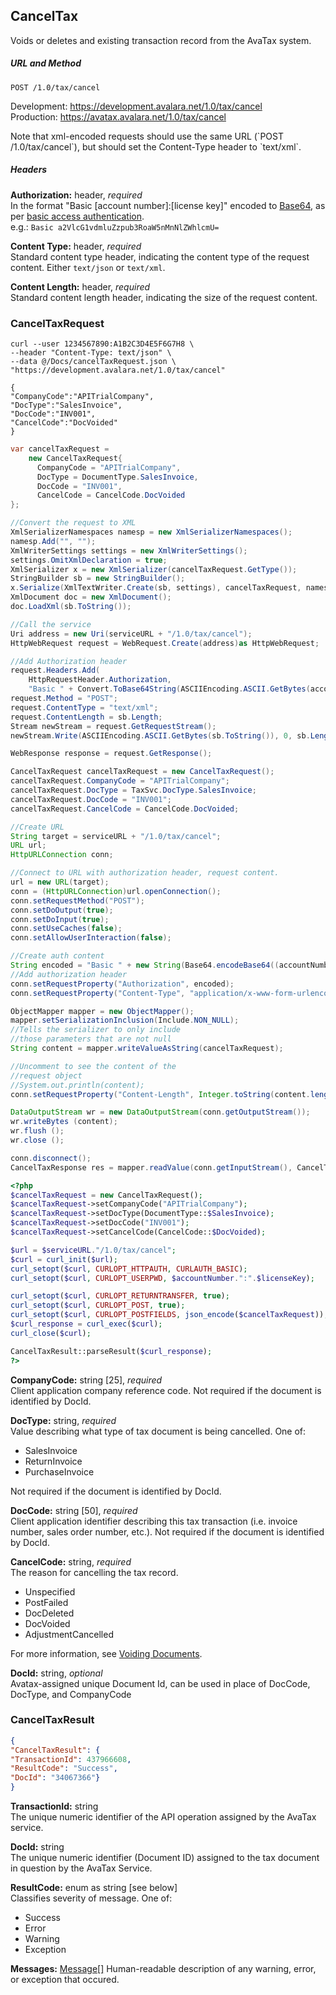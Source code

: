 ## CancelTax

Voids or deletes and existing transaction record from the AvaTax system.

##### URL and Method

`POST /1.0/tax/cancel`

Development: https://development.avalara.net/1.0/tax/cancel  
Production:	https://avatax.avalara.net/1.0/tax/cancel
    
<aside class='notice'>
    Note that xml-encoded requests should use the same URL (`POST /1.0/tax/cancel`), but should set the Content-Type header to `text/xml`.
</aside>

##### Headers

**Authorization:** header, *required*  
In the format "Basic [account number]:[license key]" encoded to <a href="http://en.wikipedia.org/wiki/Base64" target="_parent">Base64</a>, as per <a href="http://en.wikipedia.org/wiki/Basic_access_authentication" target="_parent">basic access authentication</a>.  
e.g.: `Basic a2VlcG1vdmluZzpub3RoaW5nMnNlZWhlcmU=`

**Content Type:** header, *required*  
Standard content type header, indicating the content type of the request content. Either `text/json` or `text/xml`.

**Content Length:** header, *required*  
Standard content length header, indicating the size of the request content.

### CancelTaxRequest

```shell
curl --user 1234567890:A1B2C3D4E5F6G7H8 \
--header "Content-Type: text/json" \
--data @/Docs/cancelTaxRequest.json \
"https://development.avalara.net/1.0/tax/cancel"

{
"CompanyCode":"APITrialCompany",
"DocType":"SalesInvoice",
"DocCode":"INV001",
"CancelCode":"DocVoided"
}
```

```csharp
var cancelTaxRequest = 
	new CancelTaxRequest{
	  CompanyCode = "APITrialCompany",
	  DocType = DocumentType.SalesInvoice,
	  DocCode = "INV001",
	  CancelCode = CancelCode.DocVoided
};

//Convert the request to XML
XmlSerializerNamespaces namesp = new XmlSerializerNamespaces();
namesp.Add("", ""); 
XmlWriterSettings settings = new XmlWriterSettings();
settings.OmitXmlDeclaration = true;
XmlSerializer x = new XmlSerializer(cancelTaxRequest.GetType());
StringBuilder sb = new StringBuilder();
x.Serialize(XmlTextWriter.Create(sb, settings), cancelTaxRequest, namesp);
XmlDocument doc = new XmlDocument();
doc.LoadXml(sb.ToString());

//Call the service
Uri address = new Uri(serviceURL + "/1.0/tax/cancel");
HttpWebRequest request = WebRequest.Create(address)as HttpWebRequest;

//Add Authorization header
request.Headers.Add(
	HttpRequestHeader.Authorization, 
	"Basic " + Convert.ToBase64String(ASCIIEncoding.ASCII.GetBytes(accountNumber + ":" + licenseKey)));
request.Method = "POST";
request.ContentType = "text/xml";
request.ContentLength = sb.Length;
Stream newStream = request.GetRequestStream();
newStream.Write(ASCIIEncoding.ASCII.GetBytes(sb.ToString()), 0, sb.Length);

WebResponse response = request.GetResponse();
```

```java
CancelTaxRequest cancelTaxRequest = new CancelTaxRequest();
cancelTaxRequest.CompanyCode = "APITrialCompany";
cancelTaxRequest.DocType = TaxSvc.DocType.SalesInvoice;
cancelTaxRequest.DocCode = "INV001";
cancelTaxRequest.CancelCode = CancelCode.DocVoided;

//Create URL
String target = serviceURL + "/1.0/tax/cancel";
URL url;
HttpURLConnection conn;

//Connect to URL with authorization header, request content.
url = new URL(target);
conn = (HttpURLConnection)url.openConnection();
conn.setRequestMethod("POST");
conn.setDoOutput(true);
conn.setDoInput(true);
conn.setUseCaches(false);
conn.setAllowUserInteraction(false);

//Create auth content
String encoded = "Basic " + new String(Base64.encodeBase64((accountNumber + ":" + licenseKey).getBytes()));
//Add authorization header
conn.setRequestProperty("Authorization", encoded);
conn.setRequestProperty("Content-Type", "application/x-www-form-urlencoded");

ObjectMapper mapper = new ObjectMapper();
mapper.setSerializationInclusion(Include.NON_NULL);
//Tells the serializer to only include
//those parameters that are not null
String content = mapper.writeValueAsString(cancelTaxRequest);

//Uncomment to see the content of the
//request object
//System.out.println(content);
conn.setRequestProperty("Content-Length", Integer.toString(content.length()));

DataOutputStream wr = new DataOutputStream(conn.getOutputStream());
wr.writeBytes (content);
wr.flush ();
wr.close ();

conn.disconnect();
CancelTaxResponse res = mapper.readValue(conn.getInputStream(), CancelTaxResponse.class);
```

```php
<?php
$cancelTaxRequest = new CancelTaxRequest();
$cancelTaxRequest->setCompanyCode("APITrialCompany");
$cancelTaxRequest->setDocType(DocumentType::$SalesInvoice);		
$cancelTaxRequest->setDocCode("INV001");		
$cancelTaxRequest->setCancelCode(CancelCode::$DocVoided);

$url = $serviceURL."/1.0/tax/cancel";
$curl = curl_init($url);
curl_setopt($curl, CURLOPT_HTTPAUTH, CURLAUTH_BASIC);
curl_setopt($curl, CURLOPT_USERPWD, $accountNumber.":".$licenseKey);

curl_setopt($curl, CURLOPT_RETURNTRANSFER, true);
curl_setopt($curl, CURLOPT_POST, true);
curl_setopt($curl, CURLOPT_POSTFIELDS, json_encode($cancelTaxRequest)); 
$curl_response = curl_exec($curl);
curl_close($curl);

CancelTaxResult::parseResult($curl_response);
?>
```

**CompanyCode:** string [25], *required*  
Client application company reference code.  Not required if the document is identified by DocId.

**DocType:** string, *required*  
Value describing what type of tax document is being cancelled. One of:  

* SalesInvoice
* ReturnInvoice
* PurchaseInvoice  

Not required if the document is identified by DocId.

**DocCode:** string [50], *required*  
Client application identifier describing this tax transaction (i.e. invoice number, sales order number, etc.).  Not required if the document is identified by DocId.

**CancelCode:** string, *required*  
The reason for cancelling the tax record. 

* Unspecified
* PostFailed
* DocDeleted
* DocVoided
* AdjustmentCancelled

For more information, see <a href="http://developer.avalara.com/api-docs/designing-your-integration/canceltax" target="_parent">Voiding Documents</a>.

**DocId:** string, *optional*  
Avatax-assigned unique Document Id, can be used in place of DocCode, DocType, and CompanyCode

### CancelTaxResult

```json
{
"CancelTaxResult": {
"TransactionId": 437966608,
"ResultCode": "Success",
"DocId": "34067366"}
}
```

**TransactionId:** string  
The unique numeric identifier of the API operation assigned by the AvaTax service.

**DocId:** string  
The unique numeric identifier (Document ID) assigned to the tax document in question by the AvaTax Service.

**ResultCode:** enum as string [see below]  
Classifies severity of message. One of:

* Success
* Error
* Warning
* Exception

**Messages:** <a href='#errors'>Message[]</a>
Human-readable description of any warning, error, or exception that occured.
